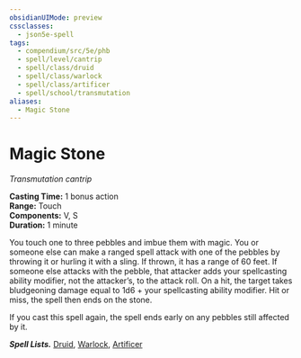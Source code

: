 ```yaml
---
obsidianUIMode: preview
cssclasses:
  - json5e-spell
tags:
  - compendium/src/5e/phb
  - spell/level/cantrip
  - spell/class/druid
  - spell/class/warlock
  - spell/class/artificer
  - spell/school/transmutation
aliases:
  - Magic Stone
---
```

# Magic Stone
_Transmutation cantrip_

**Casting Time:** 1 bonus action  
**Range:** Touch  
**Components:** V, S  
**Duration:** 1 minute

You touch one to three pebbles and imbue them with magic. You or someone else can make a ranged spell attack with one of the pebbles by throwing it or hurling it with a sling. If thrown, it has a range of 60 feet. If someone else attacks with the pebble, that attacker adds your spellcasting ability modifier, not the attacker’s, to the attack roll. On a hit, the target takes bludgeoning damage equal to 1d6 + your spellcasting ability modifier. Hit or miss, the spell then ends on the stone.

If you cast this spell again, the spell ends early on any pebbles still affected by it.

**_Spell Lists._** [Druid](http://dnd5e.wikidot.com/spells:druid), [Warlock](http://dnd5e.wikidot.com/spells:warlock), [Artificer](http://dnd5e.wikidot.com/spells:artificer)